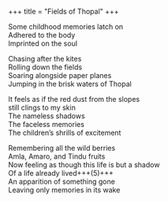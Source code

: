 +++
title = "Fields of Thopal"
+++

Some childhood memories latch on  
Adhered to the body  
Imprinted on the soul  

Chasing after the kites  
Rolling down the fields  
Soaring alongside paper planes  
Jumping in the brisk waters of Thopal  

It feels as if the red dust from the slopes  
still clings to my skin  
The nameless shadows  
The faceless memories  
The children’s shrills of excitement  

Remembering all the wild berries  
Amla, Amaro, and Tindu fruits  
Now feeling as though this life is but a shadow  
Of a life already lived+++(5)+++  
An apparition of something gone  
Leaving only memories in its wake  
